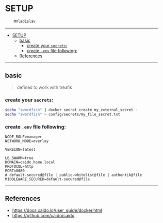 # SETUP

```sh
    MVladislav
```

---

- [SETUP](#setup)
  - [basic](#basic)
    - [create your `secrets`:](#create-your-secrets)
    - [create `.env` file following:](#create-env-file-following)
  - [References](#references)

---

## basic

> defined to work with treafik

### create your `secrets`:

```sh
$echo "swordfish" | docker secret create my_external_secret -
$echo "swordfish" > config/secrets/my_file_secret.txt
```

### create `.env` file following:

```env
NODE_ROLE=manager
NETWORK_MODE=overlay

VERSION=latest

LB_SWARM=true
DOMAIN=caido.home.local
PROTOCOL=http
PORT=8080
# default-secured@file | public-whitelist@file | authentik@file
MIDDLEWARE_SECURED=default-secured@file
```

---

## References

- <https://docs.caido.io/user_guide/docker.html>
- <https://github.com/caido/caido>
